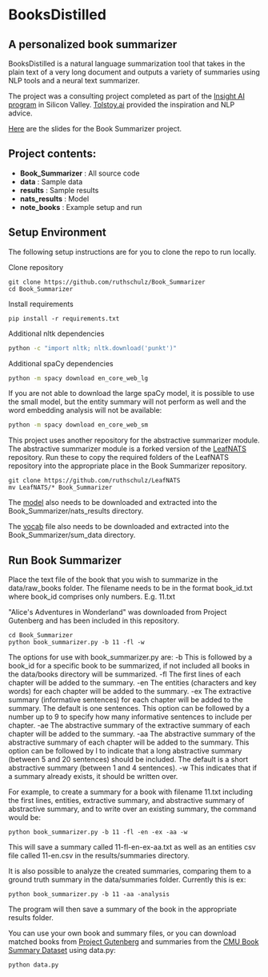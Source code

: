 # BooksDistilled

## A personalized book summarizer

BooksDistilled is a natural language summarization tool that takes in the plain text of a very long document and outputs a variety of summaries using NLP tools and a neural text summarizer.

The project was a consulting project completed as part of the [Insight AI program](https://www.insightdata.ai/) in Silicon Valley.
[Tolstoy.ai](https://tolstoy.ai/) provided the inspiration and NLP advice.

[Here](http://bit.ly/BookSummarizerSlides) are the slides for the Book Summarizer project.

## Project contents:
- **Book_Summarizer** : All source code
- **data** : Sample data 
- **results** : Sample results 
- **nats_results** : Model
- **note_books** : Example setup and run

## Setup Environment

The following setup instructions are for you to clone the repo to run locally.

Clone repository
```
git clone https://github.com/ruthschulz/Book_Summarizer
cd Book_Summarizer
```

Install requirements
```
pip install -r requirements.txt
```


Additional nltk dependencies
```bash
python -c "import nltk; nltk.download('punkt')"

```

Additional spaCy dependencies
```bash
python -m spacy download en_core_web_lg

```

If you are not able to download the large spaCy model, it is possible to use the small model, but the entity summary will not perform as well and the word embedding analysis will not be available:
```bash
python -m spacy download en_core_web_sm

```

This project uses another repository for the abstractive summarizer module.
The abstractive summarizer module is a forked version of the [LeafNATS](https://github.com/ruthschulz/LeafNATS) repository.
Run these to copy the required folders of the LeafNATS repository into the appropriate place in the Book Summarizer repository.
```
git clone https://github.com/ruthschulz/LeafNATS
mv LeafNATS/* Book_Summarizer
```

The [model](https://drive.google.com/file/d/1EuLYK3k-U65xMtazqYskt6A97ZLe2a-n/view?usp=sharing) also needs to be downloaded and extracted into the Book_Summarizer/nats_results directory.

The [vocab](https://drive.google.com/file/d/1Kn14TMg0-ZLpnAUyJVhcuLXVWzZCD0Yg/view?usp=sharing) file also needs to be downloaded and extracted into the Book_Summarizer/sum_data directory.

## Run Book Summarizer

Place the text file of the book that you wish to summarize in the data/raw_books folder.
The filename needs to be in the format book_id.txt where book_id comprises only numbers.
E.g. 11.txt

"Alice's Adventures in Wonderland" was downloaded from Project Gutenberg and has been included in this repository.


```
cd Book_Summarizer
python book_summarizer.py -b 11 -fl -w
```

The options for use with book_summarizer.py are:
-b This is followed by a book_id for a specific book to be summarized, if not included all books in the data/books directory will be summarized.
-fl The first lines of each chapter will be added to the summary.
-en The entities (characters and key words) for each chapter will be added to the summary.
-ex The extractive summary (informative sentences) for each chapter will be added to the summary. The default is one sentences. This option can be followed by a number up to 9 to specify how many informative sentences to include per chapter.
-ae The abstractive summary of the extractive summary of each chapter will be added to the summary.
-aa The abstractive summary of the abstractive summary of each chapter will be added to the summary. This option can be followed by l to indicate that a long abstractive summary (between 5 and 20 sentences) should be included. The default is a short abstractive summary (between 1 and 4 sentences).
-w This indicates that if a summary already exists, it should be written over.

For example, to create a summary for a book with filename 11.txt including the first lines, entities, extractive summary, and abstractive summary of abstractive summary, and to write over an existing summary, the command would be:
```
python book_summarizer.py -b 11 -fl -en -ex -aa -w
```

This will save a summary called 11-fl-en-ex-aa.txt as well as an entities csv file called 11-en.csv in the results/summaries directory.


It is also possible to analyze the created summaries, comparing them to a ground truth summary in the data/summaries folder. Currently this is ex:
```
python book_summarizer.py -b 11 -aa -analysis
```

The program will then save a summary of the book in the appropriate results folder.

You can use your own book and summary files, or you can download matched books from [Project Gutenberg](http://www.gutenberg.org/wiki/Main_Page) and summaries from the [CMU Book Summary Dataset](http://www.cs.cmu.edu/~dbamman/booksummaries.html) using data.py:
```
python data.py
```

